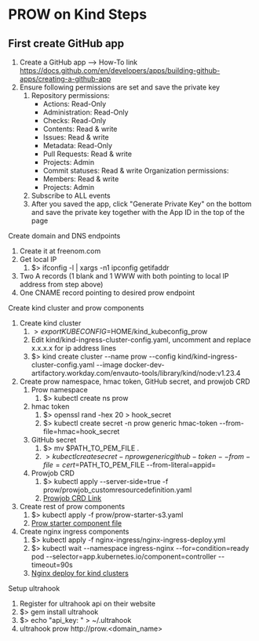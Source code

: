 # PROW on Kind Steps

## First create GitHub app
1. Create a GitHub app —> How-To link https://docs.github.com/en/developers/apps/building-github-apps/creating-a-github-app
2. Ensure following permissions are set and save the private key
    1. Repository permissions:
        * Actions: Read-Only 
        * Administration: Read-Only
        * Checks: Read-Only
        * Contents: Read & write
        * Issues: Read & write
        * Metadata: Read-Only
        * Pull Requests: Read & write
        * Projects: Admin
        * Commit statuses: Read & write
      Organization permissions:
        * Members: Read & write
        * Projects: Admin
      1. Subscribe to ALL events
      2. After you saved the app, click "Generate Private Key" on the bottom and save the private key together with the App ID in the top of the page

Create domain and DNS endpoints
1. Create it at freenom.com
2. Get local IP
    1. $> ifconfig -l | xargs -n1 ipconfig getifaddr
3. Two A records (1 blank and 1 WWW with both pointing to local IP address from step above)
4. One CNAME record pointing to desired prow endpoint

Create kind cluster and prow components
1. Create kind cluster
    1. $> export KUBECONFIG=$HOME/kind_kubeconfig_prow
    2. Edit kind/kind-ingress-cluster-config.yaml, uncomment and replace x.x.x.x for ip address lines
    2. $> kind create cluster --name prow --config kind/kind-ingress-cluster-config.yaml --image docker-dev-artifactory.workday.com/envauto-tools/library/kind/node:v1.23.4
2. Create prow namespace, hmac token, GitHub secret, and prowjob CRD
    1. Prow namespace
        1. $> kubectl create ns prow
    2. hmac token
        1. $> openssl rand -hex 20 > hook_secret
        2. $> kubectl create secret -n prow generic hmac-token --from-file=hmac=hook_secret
    3. GitHub secret
        1. $> mv $PATH_TO_PEM_FILE .
        2. $> kubectl create secret -n prow generic github-token --from-file=cert=$PATH_TO_PEM_FILE --from-literal=appid=<ID OF GITHUB APP>
    4. Prowjob CRD
        1. $> kubectl apply --server-side=true -f prow/prowjob_customresourcedefinition.yaml
        2. [Prowjob CRD Link](https://github.com/kubernetes/test-infra/blob/master/config/prow/cluster/prowjob-crd/prowjob_customresourcedefinition.yaml)
3. Create rest of prow components
    1. $> kubectl apply -f prow/prow-starter-s3.yaml
    2. [Prow starter component file](https://github.com/kubernetes/test-infra/blob/master/config/prow/cluster/starter/starter-s3.yaml)
4. Create nginx ingress components
    1. $> kubectl apply -f nginx-ingress/nginx-ingress-deploy.yml
    2. $> kubectl wait --namespace ingress-nginx --for=condition=ready pod --selector=app.kubernetes.io/component=controller --timeout=90s 
    3. [Nginx deploy for kind clusters](https://github.com/kubernetes/ingress-nginx/blob/main/deploy/static/provider/kind/deploy.yaml)

Setup ultrahook
1. Register for ultrahook api on their website
2. $> gem install ultrahook
3. $> echo "api_key: <API KEY GIVEN UPON REGISTRATION>" > ~/.ultrahook
4. ultrahook prow http://prow.<domain_name>

